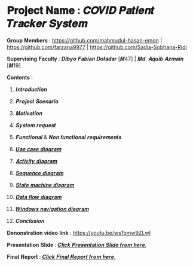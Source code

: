 # 𝐏𝐫𝐨𝐣𝐞𝐜𝐭 𝐍𝐚𝐦𝐞 : 𝑪𝑶𝑽𝑰𝑫 𝑷𝒂𝒕𝒊𝒆𝒏𝒕 𝑻𝒓𝒂𝒄𝒌𝒆𝒓 𝑺𝒚𝒔𝒕𝒆𝒎

𝐆𝐫𝐨𝐮𝐩 𝐌𝐞𝐦𝐛𝐞𝐫𝐬 : https://github.com/mahmudul-hasan-emon | https://github.com/farzana9977 | https://github.com/Sadia-Sobhana-Ridi

𝐒𝐮𝐩𝐞𝐫𝐯𝐢𝐬𝐢𝐧𝐠 𝐅𝐚𝐜𝐮𝐥𝐭𝐲 : 𝑫𝒊𝒃𝒚𝒐 𝑭𝒂𝒃𝒊𝒂𝒏 𝑫𝒐𝒇𝒂𝒅𝒂𝒓 [𝑴47] | 𝑴𝒅. 𝑨𝒒𝒖𝒊𝒃 𝑨𝒛𝒎𝒂𝒊𝒏 [𝑴19]

𝐂𝐨𝐧𝐭𝐞𝐧𝐭𝐬 :

 1. 𝑰𝒏𝒕𝒓𝒐𝒅𝒖𝒄𝒕𝒊𝒐𝒏

 2. 𝑷𝒓𝒐𝒋𝒆𝒄𝒕 𝑺𝒄𝒆𝒏𝒂𝒓𝒊𝒐

 3. 𝑴𝒐𝒕𝒊𝒗𝒂𝒕𝒊𝒐𝒏

 4. 𝑺𝒚𝒔𝒕𝒆𝒎 𝒓𝒆𝒒𝒖𝒆𝒔𝒕

 5. 𝑭𝒖𝒏𝒄𝒕𝒊𝒐𝒏𝒂𝒍 & 𝑵𝒐𝒏 𝒇𝒖𝒏𝒄𝒕𝒊𝒐𝒏𝒂𝒍 𝒓𝒆𝒒𝒖𝒊𝒓𝒆𝒎𝒆𝒏𝒕𝒔

 6. [𝑼𝒔𝒆 𝒄𝒂𝒔𝒆 𝒅𝒊𝒂𝒈𝒓𝒂𝒎](https://github.com/mahmudul-hasan-emon/CSE471-System-Analysis-and-Design/files/7175323/Use.case.diagram.pdf)

 7. [𝑨𝒄𝒕𝒊𝒗𝒊𝒕𝒚 𝒅𝒊𝒂𝒈𝒓𝒂𝒎](https://github.com/mahmudul-hasan-emon/CSE471-System-Analysis-and-Design/files/7175325/Activity.diagram.pdf)

 8. [𝑺𝒆𝒒𝒖𝒆𝒏𝒄𝒆 𝒅𝒊𝒂𝒈𝒓𝒂𝒎](https://github.com/mahmudul-hasan-emon/CSE471-System-Analysis-and-Design/files/7175328/Sequence.diagram.pdf)

 9. [𝑺𝒕𝒂𝒕𝒆 𝒎𝒂𝒄𝒉𝒊𝒏𝒆 𝒅𝒊𝒂𝒈𝒓𝒂𝒎](https://github.com/mahmudul-hasan-emon/CSE471-System-Analysis-and-Design/files/7175338/State.machine.diagram.pdf)

 10. [𝑫𝒂𝒕𝒂 𝒇𝒍𝒐𝒘 𝒅𝒊𝒂𝒈𝒓𝒂𝒎](https://github.com/mahmudul-hasan-emon/CSE471-System-Analysis-and-Design/files/7175329/Data.flow.diagram.pdf)

 11. [𝑾𝒊𝒏𝒅𝒐𝒘𝒔 𝒏𝒂𝒗𝒊𝒈𝒂𝒕𝒊𝒐𝒏 𝒅𝒊𝒂𝒈𝒓𝒂𝒎](https://github.com/mahmudul-hasan-emon/CSE471-System-Analysis-and-Design/files/7175332/Windows.navigation.diagram.pdf)

 12. 𝑪𝒐𝒏𝒄𝒍𝒖𝒔𝒊𝒐𝒏

𝐃𝐞𝐧𝐨𝐧𝐬𝐭𝐫𝐚𝐭𝐢𝐨𝐧 𝐯𝐢𝐝𝐞𝐨 𝐥𝐢𝐧𝐤 : https://youtu.be/ws1bmw9ZLwI

𝐏𝐫𝐞𝐬𝐞𝐧𝐭𝐚𝐭𝐢𝐨𝐧 𝐒𝐥𝐢𝐝𝐞 : [𝑪𝒍𝒊𝒄𝒌 𝑷𝒓𝒆𝒔𝒆𝒏𝒕𝒂𝒕𝒊𝒐𝒏 𝑺𝒍𝒊𝒅𝒆 𝒇𝒓𝒐𝒎 𝒉𝒆𝒓𝒆.](https://github.com/mahmudul-hasan-emon/CSE471-System-Analysis-and-Design/files/7175147/COVID.Patient.Tracker.slide.pptx)

𝐅𝐢𝐧𝐚𝐥 𝐑𝐞𝐩𝐨𝐫𝐭 : [𝑪𝒍𝒊𝒄𝒌 𝑭𝒊𝒏𝒂𝒍 𝑹𝒆𝒑𝒐𝒓𝒕 𝒇𝒓𝒐𝒎 𝒉𝒆𝒓𝒆.](https://github.com/mahmudul-hasan-emon/CSE471-System-Analysis-and-Design/files/7175149/COVID.Patient.Tracker.report.pdf)
